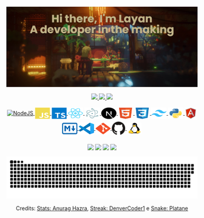 [![MasterHead](assets/banner.png)](https://github.com/LayanOliveira)

<!-- Stats -->
<div align="center">
  <a href="https://github.com/LayanOliveira">
    <img height="150em" src="https://github-readme-stats.vercel.app/api?username=LayanOliveira&count_private=true&include_all_commits=true&show_icons=true&theme=radical&hide_border=true&show_owner=true"/>
    <img height="150em" src="https://github-readme-stats.vercel.app/api/top-langs/?username=LayanOliveira&theme=radical&hide_border=true&&layout=compact"/>
  </a>
  <a href="https://github.com/LayanOliveira"><img height="150em" src="https://github-readme-streak-stats.herokuapp.com?user=LayanOliveira&theme=radical&hide_border=true&date_format=j%2Fn%5B%2FY%5D">
</div>
<!-- Languages and Tools -->
<div align="center" valign="top"><br>
  <img align="center" alt="NodeJS" height="30" width="40" src="https://cdn.worldvectorlogo.com/logos/nodejs-icon.svg">
  <img align="center" alt="JavaScript" height="30" width="40" src="https://raw.githubusercontent.com/devicons/devicon/master/icons/javascript/javascript-plain.svg">
  <img align="center" alt="TypeScript" height="30" width="40" src="https://raw.githubusercontent.com/devicons/devicon/master/icons/typescript/typescript-plain.svg">
  <img align="center" alt="React" height="30" width="40" src="https://raw.githubusercontent.com/devicons/devicon/master/icons/react/react-original.svg">
  <img align="center" alt="Electron" height="30" width="40" src="https://raw.githubusercontent.com/devicons/devicon/1119b9f84c0290e0f0b38982099a2bd027a48bf1/icons/electron/electron-original.svg">
  <img align="center" alt="NextJs" height="30" width="40" src="https://raw.githubusercontent.com/devicons/devicon/1119b9f84c0290e0f0b38982099a2bd027a48bf1/icons/nextjs/nextjs-original.svg">
  <img align="center" alt="HTML" height="30" width="40" src="https://raw.githubusercontent.com/devicons/devicon/master/icons/html5/html5-original.svg">
  <img align="center" alt="CSS" height="30" width="40" src="https://raw.githubusercontent.com/devicons/devicon/master/icons/css3/css3-original.svg">
  <img align="center" alt="TailwindCSS" height="30" width="40" src="https://raw.githubusercontent.com/devicons/devicon/1119b9f84c0290e0f0b38982099a2bd027a48bf1/icons/tailwindcss/tailwindcss-plain.svg">
  <img align="center" alt="Python" height="30" width="40" src="https://raw.githubusercontent.com/devicons/devicon/master/icons/python/python-original.svg">
  <img align="center" alt="Angular" height="32" width="32" src="assets/angular.png">
  <!-- <img align="center" alt="Java" height="30" width="40" src="https://raw.githubusercontent.com/devicons/devicon/master/icons/java/java-original.svg"> -->
  <!-- <img align="center" alt="Angular" height="30" width="40" src="https://raw.githubusercontent.com/devicons/devicon/master/icons/angular/angular-original.svg"> -->
  <img align="center" alt="Markdown" height="48" width="40" src="assets/markdown.png">
  <img align="center" alt="Visual Studio Code" height="30" width="40" src="https://raw.githubusercontent.com/devicons/devicon/master/icons/vscode/vscode-original.svg">
  <img align="center" alt="Git" height="30" width="40" src="https://raw.githubusercontent.com/devicons/devicon/master/icons/git/git-original.svg">
  <img align="center" alt="Github" height="35" width="35" src="assets/GitHub.png">
  <!-- <img align="center" alt="github" height="30" width="40" src="https://raw.githubusercontent.com/devicons/devicon/master/icons/github/github-original.svg"> -->
  <img align="center" alt="Linux" height="30" width="40" src="https://raw.githubusercontent.com/devicons/devicon/master/icons/linux/linux-original.svg">
</div><br>

<!-- Contacts -->
<div align="center">
  <a href="mailto:layan3210@gmail.com"><img src="https://img.shields.io/badge/-Gmail-%23333?style=for-the-badge&logo=gmail&logoColor=white" target="_blank"></a>
  <a href="https://www.linkedin.com/in/layan-oliveira-xi/" target="_blank"><img src="https://img.shields.io/badge/-LinkedIn-%230077B5?style=for-the-badge&logo=linkedin&logoColor=white" target="_blank"></a> 
  <a href="https://twitter.com/OliveiraLayan" target="_blank"><img src="https://img.shields.io/badge/twitter-1DA1F2?style=for-the-badge&logo=twitter&logoColor=white&url=https%3A%2F%2Ftwitter.com%2FOliveiraLayan" target="_blank"></a>
  <a href="https://www.instagram.com/layanoliveira/" target="_blank"><img src="https://img.shields.io/badge/-Instagram-%23E4405F?style=for-the-badge&logo=instagram&logoColor=white" target="_blank"></a>
  <!-- <a href="https://www.youtube.com/channel/UCrodMFdpDkI1H5eRth1ngRg" target="_blank"><img src="https://img.shields.io/badge/YouTube-FF0000?style=for-the-badge&logo=youtube&logoColor=white" target="_blank"></a> -->
  <!-- <a href="https://www.twitch.tv/nayaltv" target="_blank"><img src="https://img.shields.io/badge/Twitch-9146FF?style=for-the-badge&logo=twitch&logoColor=white" target="_blank"></a> -->
  <!-- <a href="https://discord.gg/QSFnFHC" target="_blank"><img src="https://img.shields.io/badge/Discord-7289DA?style=for-the-badge&logo=discord&logoColor=white" target="_blank"></a> -->
  
<!-- Snake -->
</div>
<div align="center">

  ![Snake animation](https://github.com/LayanOliveira/LayanOliveira/blob/output/github-contribution-grid-snake.svg)

</div>

<!-- Credits -->
<div align="center">
  <p>Credits: <a href="https://github.com/anuraghazra/github-readme-stats">Stats: Anurag Hazra</a>, <a href="https://github.com/DenverCoder1/github-readme-streak-stats">Streak: DenverCoder1</a> e <a href="https://github.com/Platane/snk">Snake: Platane</a>
   </p>
</div>
